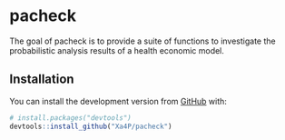 
<!-- README.md is generated from README.Rmd. Please edit that file -->

# pacheck

<!-- badges: start -->

<!-- badges: end -->

The goal of pacheck is to provide a suite of functions to investigate
the probabilistic analysis results of a health economic model.

## Installation

You can install the development version from
[GitHub](https://github.com/) with:

``` r
# install.packages("devtools")
devtools::install_github("Xa4P/pacheck")
```
